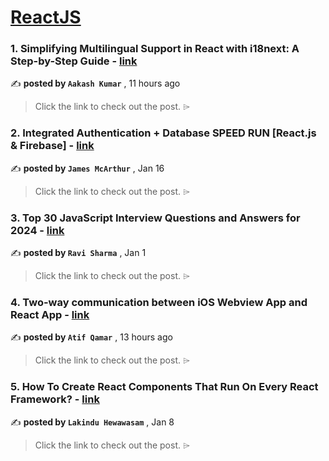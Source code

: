
<h1><a href=https://medium.com/tag/reactjs/recommended target="_blank" rel="noopener noreferrer">ReactJS</a></h1>
<h3>1. Simplifying Multilingual Support in React with i18next: A Step-by-Step Guide - <a href=https://medium.com/@skysharinghisthoughts/simplifying-multilingual-support-in-react-with-i18next-a-step-by-step-guide-34621de40cbd?source=tag_recommended_feed---------0-84----------reactjs----------6a318cfd_4152_450c_974e_35cdf2620d24------- target="_blank" rel="noopener noreferrer">link</a></h3>

✍️ **posted by `Aakash Kumar`** <date> , 11 hours ago</date>

<blockquote>Click the link to check out the post. ⌲</blockquote>

<h3>2. Integrated Authentication + Database SPEED RUN [React.js & Firebase] - <a href=https://medium.com/dev-genius/integrated-authentication-database-speed-run-react-js-firebase-39f577d28666?source=tag_recommended_feed---------1-107----------reactjs----------6a318cfd_4152_450c_974e_35cdf2620d24------- target="_blank" rel="noopener noreferrer">link</a></h3>

✍️ **posted by `James McArthur`** <date> , Jan 16</date>

<blockquote>Click the link to check out the post. ⌲</blockquote>

<h3>3. Top 30 JavaScript Interview Questions and Answers for 2024 - <a href=https://medium.com/@javascriptcentric/top-30-javascript-interview-questions-and-answers-for-2024-7f1e2d1d0638?source=tag_recommended_feed---------2-85----------reactjs----------6a318cfd_4152_450c_974e_35cdf2620d24------- target="_blank" rel="noopener noreferrer">link</a></h3>

✍️ **posted by `Ravi Sharma`** <date> , Jan 1</date>

<blockquote>Click the link to check out the post. ⌲</blockquote>

<h3>4. Two-way communication between iOS Webview App and React App - <a href=https://medium.com/@atifqamar29/two-way-communication-between-ios-webview-app-and-react-app-eb4577976161?source=tag_recommended_feed---------3-84----------reactjs----------6a318cfd_4152_450c_974e_35cdf2620d24------- target="_blank" rel="noopener noreferrer">link</a></h3>

✍️ **posted by `Atif Qamar`** <date> , 13 hours ago</date>

<blockquote>Click the link to check out the post. ⌲</blockquote>

<h3>5. How To Create React Components That Run On Every React Framework? - <a href=https://medium.com/bitsrc/create-react-components-in-nextjs-bea5ce6d7171?source=tag_recommended_feed---------4-107----------reactjs----------6a318cfd_4152_450c_974e_35cdf2620d24------- target="_blank" rel="noopener noreferrer">link</a></h3>

✍️ **posted by `Lakindu Hewawasam`** <date> , Jan 8</date>

<blockquote>Click the link to check out the post. ⌲</blockquote>

